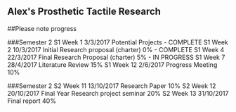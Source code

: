 ## Alex's Prosthetic Tactile Research


##Please note progress

###Semester 2
S1 Week 1 3/3/2017 Potential Projects - COMPLETE
S1 Week 2 10/3/2017 Initial Research proposal (charter) 0% - COMPLETE
S1 Week 4 22/3/2017 Final Research Proposal (charter) 5% - IN PROGRESS
S1 Week 7 28/4/2017  Literature Review 15% 
S1 Week 12 2/6/2017 Progress Meeting 10%

###Semester 2
S2 Week 11 13/10/2017 Research Paper 10%
S2 Week 12 20/10/2017 Final Year Research project seminar 20%
S2 Week 13 31/10/2017 Final report 40%
